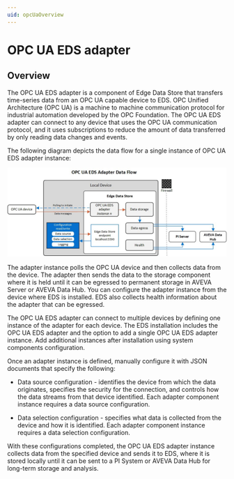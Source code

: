 ```yaml
---
uid: opcUaOverview
---
```


# OPC UA EDS adapter

## Overview

The OPC UA EDS adapter is a component of Edge Data Store that transfers time-series data from an OPC UA capable device to EDS. OPC Unified Architecture (OPC UA) is a machine to machine communication protocol for industrial automation developed by the OPC Foundation. The OPC UA EDS adapter can connect to any device that uses the OPC UA communication protocol, and it uses subscriptions to reduce the amount of data transferred by only reading data changes and events.

The following diagram depicts the data flow for a single instance of OPC UA EDS adapter instance:

![OPC UA EDS](../images/OPCUAConfiguration.jpg "OPC UA Configuration")

The adapter instance polls the OPC UA device and then collects data from the device. The adapter then sends the data to the storage component where it is held until it can be egressed to permanent storage in AVEVA Server or AVEVA Data Hub. You can configure the adapter instance from the device where EDS is installed. EDS also collects health information about the adapter that can be egressed.

The OPC UA EDS adapter can connect to multiple devices by defining one instance of the adapter for each device. The EDS installation includes the OPC UA EDS adapter and the option to add a single OPC UA EDS adapter instance. Add additional instances after installation using system components configuration.

Once an adapter instance is defined, manually configure it with JSON documents that specify the following:

  * Data source configuration - identifies the device from which the data originates, specifies the security for the connection, and controls how the data streams from that device identified. Each adapter component instance requires a data source configuration.
  
  * Data selection configuration - specifies what data is collected from the device and how it is identified. Each adapter component instance requires a data selection configuration.

With these configurations completed, the OPC UA EDS adapter instance collects data from the specified device and sends it to EDS, where it is stored locally until it can be sent to a PI System or AVEVA Data Hub for long-term storage and analysis.
